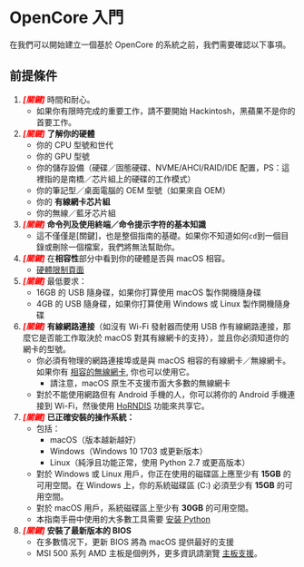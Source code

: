 # OpenCore 入門

在我們可以開始建立一個基於 OpenCore 的系統之前，我們需要確認以下事項。

## 前提條件

1. <span style="color:red">_**[關鍵]**_</span> 時間和耐心。
   * 如果你有限時完成的重要工作，請不要開始 Hackintosh，黑蘋果不是你的首要工作。
2. <span style="color:red">_**[關鍵]**_</span> **了解你的硬體**
   * 你的 CPU 型號和世代
   * 你的 GPU 型號
   * 你的儲存設備（硬碟／固態硬碟、NVME/AHCI/RAID/IDE 配置，PS：這裡指的是南橋／芯片組上的硬碟的工作模式）
   * 你的筆記型／桌面電腦的 OEM 型號（如果來自 OEM）
   * 你的 **有線網卡芯片組**
   * 你的無線／藍牙芯片組
3. <span style="color:red">_**[關鍵]**_</span> **命令列及使用終端／命令提示字符的基本知識**
   * 這不僅僅是[關鍵]，也是整個指南的基礎。如果你不知道如何`cd`到一個目錄或刪除一個檔案，我們將無法幫助你。
4. <span style="color:red">_**[關鍵]**_</span> 在**相容性**部分中看到你的硬體是否與 macOS 相容。
   * [硬體限制頁面](macos-limits.md)
5. <span style="color:red">_**[關鍵]**_</span> 最低要求：
   * 16GB 的 USB 隨身碟，如果你打算使用 macOS 製作開機隨身碟
   * 4GB 的 USB 隨身碟，如果你打算使用 Windows 或 Linux 製作開機隨身碟
6. <span style="color:red">_**[關鍵]**_</span> **有線網路連接**（如沒有 Wi-Fi 發射器而使用 USB 作有線網路連接，那麼它是否能工作取決於 macOS 對其有線網卡的支持），並且你必須知道你的網卡的型號。
   * 你必須有物理的網路連接埠或是與 macOS 相容的有線網卡／無線網卡。如果你有 [相容的無線網卡](https://eason329.github.io/Wireless-Buyers-Guide/), 你也可以使用它。
     * 請注意，macOS 原生不支援市面大多數的無線網卡
   * 對於不能使用網路但有 Android 手機的人，你可以將你的 Android 手機連接到 Wi-Fi，然後使用 [HoRNDIS](https://joshuawise.com/horndis#available_versions) 功能來共享它。
7. <span style="color:red">_**[關鍵]**_</span> **已正確安裝的操作系統：**
   * 包括：
     * macOS（版本越新越好）
     * Windows（Windows 10 1703 或更新版本）
     * Linux（純淨且功能正常，使用 Python 2.7 或更高版本）
   * 對於 Windows 或 Linux 用戶，你正在使用的磁碟區上應至少有 **15GB** 的可用空間。在 Windows 上，你的系統磁碟區 (C:) 必須至少有 **15GB** 的可用空間。
   * 對於 macOS 用戶，系統磁碟區上至少有 **30GB** 的可用空間。
   * 本指南手冊中使用的大多數工具需要 [安装 Python](https://www.python.org/downloads/)
8. <span style="color:red">_**[關鍵]**_</span> **安裝了最新版本的 BIOS**
   * 在多數情况下，更新 BIOS 將為 macOS 提供最好的支援
   * MSI 500 系列 AMD 主板是個例外，更多資訊請瀏覽 [主板支援](macos-limits.md#motherboard-support)。
